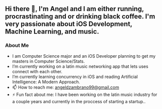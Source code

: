 ## Hi there 👋,  I'm Angel and I am either running, procrastinating and or drinking black coffee. I'm very passionate about iOS Development, Machine Learning, and music. 

### About Me 
- I am Computer Science major and an iOS Developer planning to get my masters in Computer Science/Stats.  
- I’m currently working on a latin music networking app that lets uses connect with each other.
- I’m currently learning concurrency in iOS and reading Artificial Intelligence: A Modern Approach.
- 📫 How to reach me: angeldzambrano99@gmail.com 
- ⚡ Fun fact about me: I have been working on the latin music industry for a couple years and currently in the proccess of starting a startup.. 

